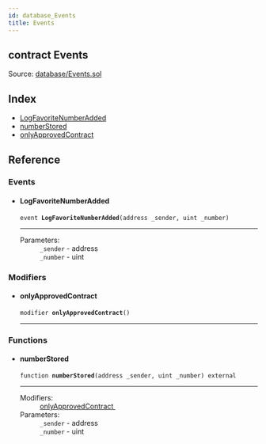 ```yaml
---
id: database_Events
title: Events
---
```


<div class="contract-doc"><div class="contract"><h2 class="contract-header"><span class="contract-kind">contract</span> Events</h2><div class="source">Source: <a href="https://github.com/MyBitFoundation/MyBit-Network.tech//blob/v0.0.0/contracts/database/Events.sol" target="_blank">database/Events.sol</a></div></div><div class="index"><h2>Index</h2><ul><li><a href="database_Events.html#LogFavoriteNumberAdded">LogFavoriteNumberAdded</a></li><li><a href="database_Events.html#numberStored">numberStored</a></li><li><a href="database_Events.html#onlyApprovedContract">onlyApprovedContract</a></li></ul></div><div class="reference"><h2>Reference</h2><div class="events"><h3>Events</h3><ul><li><div class="item event"><span id="LogFavoriteNumberAdded" class="anchor-marker"></span><h4 class="name">LogFavoriteNumberAdded</h4><div class="body"><code class="signature">event <strong>LogFavoriteNumberAdded</strong><span>(address _sender, uint _number) </span></code><hr/><dl><dt><span class="label-parameters">Parameters:</span></dt><dd><div><code>_sender</code> - address</div><div><code>_number</code> - uint</div></dd></dl></div></div></li></ul></div><div class="modifiers"><h3>Modifiers</h3><ul><li><div class="item modifier"><span id="onlyApprovedContract" class="anchor-marker"></span><h4 class="name">onlyApprovedContract</h4><div class="body"><code class="signature">modifier <strong>onlyApprovedContract</strong><span>() </span></code><hr/></div></div></li></ul></div><div class="functions"><h3>Functions</h3><ul><li><div class="item function"><span id="numberStored" class="anchor-marker"></span><h4 class="name">numberStored</h4><div class="body"><code class="signature">function <strong>numberStored</strong><span>(address _sender, uint _number) </span><span>external </span></code><hr/><dl><dt><span class="label-modifiers">Modifiers:</span></dt><dd><a href="database_Events.html#onlyApprovedContract">onlyApprovedContract </a></dd><dt><span class="label-parameters">Parameters:</span></dt><dd><div><code>_sender</code> - address</div><div><code>_number</code> - uint</div></dd></dl></div></div></li></ul></div></div></div>
